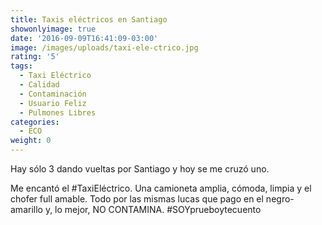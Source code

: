 ```yaml
---
title: Taxis eléctricos en Santiago
showonlyimage: true
date: '2016-09-09T16:41:09-03:00'
image: /images/uploads/taxi-ele-ctrico.jpg
rating: '5'
tags:
  - Taxi Eléctrico
  - Calidad
  - Contaminación
  - Usuario Feliz
  - Pulmones Libres
categories:
  - ECO
weight: 0
---
```

Hay sólo 3 dando vueltas por Santiago y hoy se me cruzó uno.

<!--more-->

Me encantó el #TaxiEléctrico. Una camioneta amplia, cómoda, limpia y el chofer full amable. Todo por las mismas lucas que pago en el negro-amarillo y, lo mejor, NO CONTAMINA. #SOYprueboytecuento
